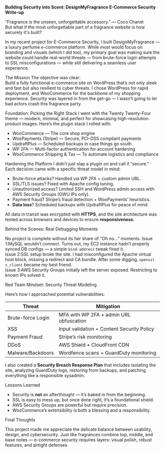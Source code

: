 **Building Security into Scent: DesignMyFragrance E-Commerce Security Write-up**

“Fragrance is the unseen, unforgettable accessory.” — Coco Chanel  
But what if the most unforgettable part of a fragrance website is how securely it's built?

In my recent project for E-Commerce Security, I built DesignMyFragrance — a luxury perfume e-commerce platform. While most would focus on branding and visuals (which I did too), my primary goal was making sure the website could handle real-world threats — from brute-force login attempts to SSL misconfigurations — while still delivering a seamless user experience.

The Mission
The objective was clear:  
Build a fully functional e-commerce site on WordPress that’s not only sleek and fast but also resilient to cyber threats.
I chose WordPress for rapid deployment, and WooCommerce for the backbone of my shopping experience. Security was layered in from the get-go — I wasn’t going to let bad actors crash this fragrance party.

Foundation: Picking the Right Stack
I went with the Twenty Twenty-Four theme — modern, minimal, and perfect for showcasing high-resolution product images.
Here’s the plugin stack I rolled with:
- WooCommerce — The core shop engine  
- WooPayments (Stripe) — Secure, PCI-DSS compliant payments  
- UpdraftPlus — Scheduled backups in case things go south  
- WP 2FA — Multi-factor authentication for account hardening  
- WooCommerce Shipping & Tax — To automate logistics and compliance

Hardening the Platform
I didn’t just slap a plugin on and call it “secure.” Each decision came with a specific threat model in mind:
- Brute-force attacks? Handled via WP 2FA + custom admin URL.
- SSL/TLS issues? Fixed with Apache config tuning.
- Unauthorized access? Limited SSH and WordPress admin access with AWS Security Groups (GWU IPs only).
- Payment fraud? Stripe’s fraud detection + WooPayments’ heuristics.
- **Data loss**? Scheduled backups with UpdraftPlus for peace of mind.

All data in transit was encrypted with **HTTPS**, and the site architecture was tested across browsers and devices to ensure **responsiveness**.

Behind the Scenes: Real Debugging Moments

No project is complete without its fair share of *"Oh no..."* moments.
Issue 1:MySQL wouldn’t connect. Turns out, my EC2 instance hadn’t properly synced DB configs — a simple `bind-address` tweak fixed it.  
Issue 2:SSL setup broke the site. I had misconfigured the Apache virtual host block, missing a redirect and CA bundle. After some digging, `openssl s_client` became my best friend.  
Issue 3:AWS Security Groups initially left the server exposed. Restricting to known IPs solved it.

Red Team Mindset: Security Threat Modeling

Here’s how I approached potential vulnerabilities:

|       Threat       |                Mitigation                  |
|-------             |------------                                |
| Brute-force Login  | MFA with WP 2FA + admin URL obfuscation    |
| XSS                | Input validation + Content Security Policy |
| Payment Fraud      | Stripe’s risk monitoring                   |
| DDoS               | AWS Shield + CloudFront CDN                |
| Malware/Backdoors  | Wordfence scans + GuardDuty monitoring     |

I also created a **Security Breach Response Plan** that includes isolating the site, analyzing GuardDuty logs, restoring from backups, and patching everything like a responsible sysadmin.

Lessons Learned

- Security is **not** an afterthought — it’s baked in from the beginning.
- SSL is easy to mess up, but once done right, it’s a foundational shield.
- AWS Security Groups are powerful but require precision.
- WooCommerce’s extensibility is both a blessing and a responsibility.

Final Thoughts

This project made me appreciate the delicate balance between usability, design, and cybersecurity. Just like fragrances combine top, middle, and base notes — e-commerce security requires layers: visual polish, robust features, and airtight defenses.
